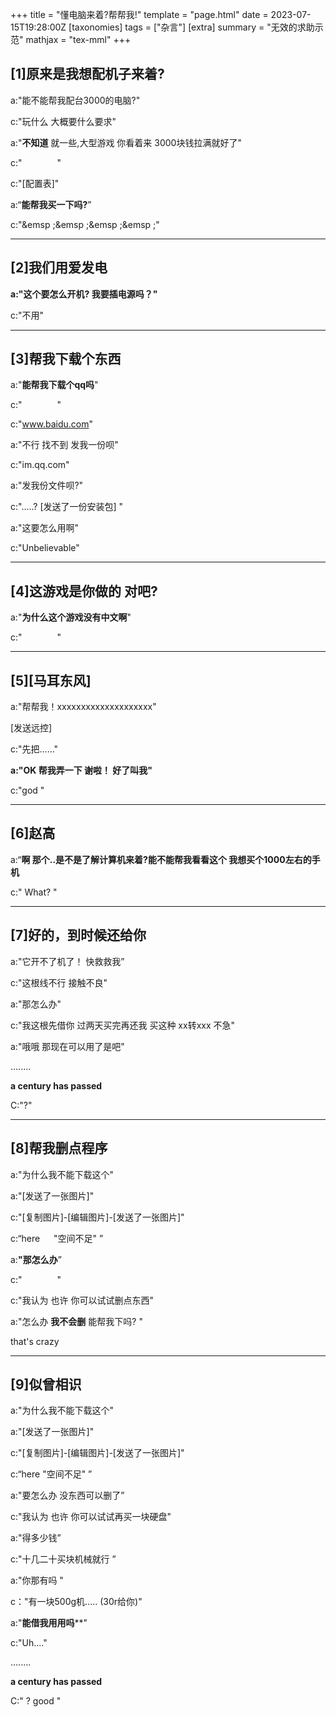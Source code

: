 +++
title = "懂电脑来着?帮帮我!"
template = "page.html"
date = 2023-07-15T19:28:00Z
[taxonomies]
tags = ["杂言"]
[extra]
summary = "无效的求助示范"
mathjax = "tex-mml"
+++


<!-- more -->

[1]原来是我想配机子来着?
----

a:"能不能帮我配台3000的电脑?"

c:"玩什么  大概要什么要求"

a:"**不知道**   就一些,大型游戏  你看着来 3000块钱拉满就好了"

c:"&emsp;&emsp;&emsp;&emsp;"

c:"[配置表]"

a:“**能帮我买一下吗?**”

c:"&emsp ;&emsp ;&emsp ;&emsp ;"

----------

[2]我们用爱发电
----

**a:"这个要怎么开机? 我要插电源吗？"**

c:"不用"

--------------

[3]帮我下载个东西
---

a:"**能帮我下载个qq吗**"

c:"&emsp;&emsp;&emsp;&emsp;"

c:"www.baidu.com"

a:"不行 找不到  发我一份呗"

c:"im.qq.com"

a:"发我份文件呗?"

c:".....? [发送了一份安装包] "

a:"这要怎么用啊"

c:"Unbelievable"

--------------------------

[4]这游戏是你做的   对吧?
---

a:"**为什么这个游戏没有中文啊**"

c:"&emsp;&emsp;&emsp;&emsp;"

------------------------------------

[5][马耳东风]
-

a:"帮帮我！xxxxxxxxxxxxxxxxxxxx"

[发送远控]

c:"先把……"     

**a:"OK 帮我弄一下 谢啦！   好了叫我"**

c:"god "

------------------------------

[6]赵高
-

a:“**啊 那个..是不是了解计算机来着?**能不能帮我看看这个  我想买个**1000左右的手机**

c:" What? "

----------------------------------------------------------

[7]好的，到时候还给你
-

a:"它开不了机了！  快救救我”

c:"这根线不行  接触不良"

a:"那怎么办"

c:"我这根先借你   过两天买完再还我 买这种 xx转xxx 不急"

a:"哦哦  那现在可以用了是吧"

........

****a century has passed****

C:"?"

--------------------------------------------------------

[8]帮我删点程序
-

a:"为什么我不能下载这个"

a:"[发送了一张图片]"

c:"[复制图片]-[编辑图片]-[发送了一张图片]"

c:“here &emsp; "空间不足"  ”

a:**"那怎么办**”

c:"&emsp;&emsp;&emsp;&emsp;"

c:"我认为   也许   你可以试试删点东西"

a:"怎么办  **我不会删**  能帮我下吗? "

that's crazy

------------------------------------------------

[9]似曾相识
-

a:"为什么我不能下载这个"

a:"[发送了一张图片]"

c:"[复制图片]-[编辑图片]-[发送了一张图片]"

c:“here    "空间不足"  ”

a:"要怎么办  没东西可以删了”

c:"我认为   也许   你可以试试再买一块硬盘"

a:"得多少钱”

c:"十几二十买块机械就行 ”

a:"你那有吗 "

c："有一块500g机.....  (30r给你)"  

a:"**能借我用用吗****"

c:"Uh...."

........

****a century has passed****

C:" ?  good "
